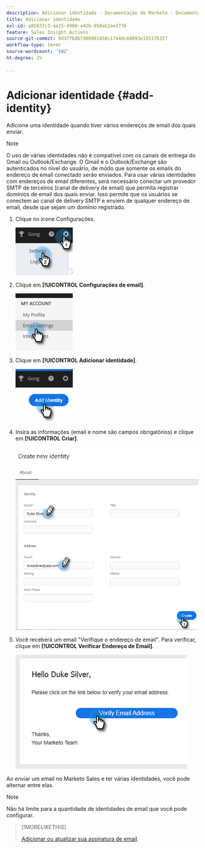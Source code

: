 ```yaml
---
description: Adicionar identidade - Documentação do Marketo - Documentação do produto
title: Adicionar identidade
exl-id: a85937c3-aa15-4900-a42b-950ab2ae1776
feature: Sales Insight Actions
source-git-commit: 0d37fbdb7d08901458c1744dc68893e155176327
workflow-type: tm+mt
source-wordcount: '182'
ht-degree: 2%

---
```


# Adicionar identidade {#add-identity}

Adicione uma identidade quando tiver vários endereços de email dos quais enviar.

>[!NOTE]
>
>O uso de várias identidades não é compatível com os canais de entrega do Gmail ou Outlook/Exchange. O Gmail e o Outlook/Exchange são autenticados no nível do usuário, de modo que somente os emails do endereço de email conectado serão enviados. Para usar várias identidades com endereços de email diferentes, será necessário conectar um provedor SMTP de terceiros (canal de delivery de email) que permita registrar domínios de email dos quais enviar. Isso permite que os usuários se conectem ao canal de delivery SMTP e enviem de qualquer endereço de email, desde que sejam um domínio registrado.

1. Clique no ícone Configurações.

   ![](assets/add-identity-1.png)

1. Clique em **[!UICONTROL Configurações de email]**.

   ![](assets/add-identity-2.png)

1. Clique em **[!UICONTROL Adicionar identidade]**.

   ![](assets/add-identity-3.png)

1. Insira as informações (email e nome são campos obrigatórios) e clique em **[!UICONTROL Criar]**.

   ![](assets/add-identity-4.png)

1. Você receberá um email &quot;Verifique o endereço de email&quot;. Para verificar, clique em **[!UICONTROL Verificar Endereço de Email]**.

   ![](assets/add-identity-5.png)

Ao enviar um email no Marketo Sales e ter várias identidades, você pode alternar entre elas.

>[!NOTE]
>
>Não há limite para a quantidade de identidades de email que você pode configurar.

>[!MORELIKETHIS]
>
>[Adicionar ou atualizar sua assinatura de email](/help/marketo/product-docs/marketo-sales-insight/actions/getting-started/email-settings/add-or-update-your-email-signature.md).
